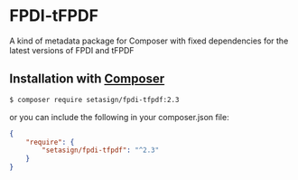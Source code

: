 # FPDI-tFPDF
A kind of metadata package for Composer with fixed dependencies for the latest versions of FPDI and tFPDF

## Installation with [Composer](https://packagist.org/packages/setasign/fpdi-tfpdf)

```bash
$ composer require setasign/fpdi-tfpdf:2.3
```

or you can include the following in your composer.json file:

```json
{
    "require": {
        "setasign/fpdi-tfpdf": "^2.3"
    }
}
```
